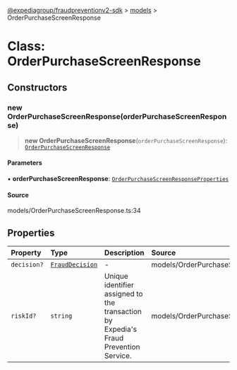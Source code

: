 [@expediagroup/fraudpreventionv2-sdk](../../index.md) > [models](../index.md) > OrderPurchaseScreenResponse

# Class: OrderPurchaseScreenResponse

## Constructors

### new OrderPurchaseScreenResponse(orderPurchaseScreenResponse)

> **new OrderPurchaseScreenResponse**(`orderPurchaseScreenResponse`): [`OrderPurchaseScreenResponse`](OrderPurchaseScreenResponse.md)

#### Parameters

▪ **orderPurchaseScreenResponse**: [`OrderPurchaseScreenResponseProperties`](../interfaces/OrderPurchaseScreenResponseProperties.md)

#### Source

models/OrderPurchaseScreenResponse.ts:34

## Properties

| Property | Type | Description | Source |
| :------ | :------ | :------ | :------ |
| `decision?` | [`FraudDecision`](../type-aliases/FraudDecision.md) | - | models/OrderPurchaseScreenResponse.ts:32 |
| `riskId?` | `string` | Unique identifier assigned to the transaction by Expedia\'s Fraud Prevention Service. | models/OrderPurchaseScreenResponse.ts:30 |
